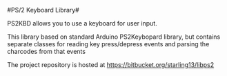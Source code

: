 #PS/2 Keyboard Library#

PS2KBD allows you to use a keyboard for user input.

This library based on standard Arduino PS2Keybopard library, but contains
separate classes for reading key press/depress events and parsing the charcodes from that
events

The project repository is hosted at https://bitbucket.org/starling13/libps2
